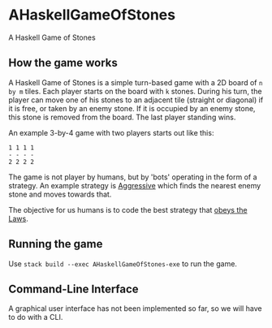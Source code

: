 # AHaskellGameOfStones
A Haskell Game of Stones

## How the game works
A Haskell Game of Stones is a simple turn-based game with a 2D board of `n by m` tiles. Each player starts on the board with `k` stones. During his turn, the player can move one of his stones to an adjacent tile (straight or diagonal) if it is free, or taken by an enemy stone. If it is occupied by an enemy stone, this stone is removed from the board. The last player standing wins.

An example 3-by-4 game with two players starts out like this:
```
1 1 1 1 
- - - -
2 2 2 2
```

The game is not player by humans, but by 'bots' operating in the form of a strategy. An example strategy is [Aggressive](./src/Stones/Strategy/Aggressive.hs) which finds the nearest enemy stone and moves towards that.

The objective for us humans is to code the best strategy that [obeys the Laws](./src/Stones/Laws.hs).

## Running the game
Use `stack build --exec AHaskellGameOfStones-exe` to run the game.

## Command-Line Interface
A graphical user interface has not been implemented so far, so we will have to do with a CLI.
